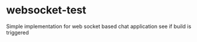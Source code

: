 # websocket-test
Simple implementation for web socket based chat application see if build is triggered
